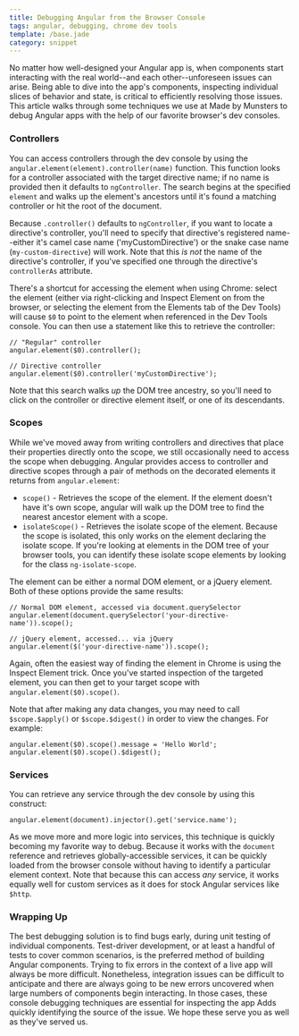 ```yaml
---
title: Debugging Angular from the Browser Console
tags: angular, debugging, chrome dev tools
template: /base.jade
category: snippet
---
```


No matter how well-designed your Angular app is, when components start interacting with the real world--and each other--unforeseen issues can arise. Being able to dive into the app's components, inspecting individual slices of behavior and state, is critical to efficiently resolving those issues. This article walks through some techniques we use at Made by Munsters to debug Angular apps with the help of our favorite browser's dev consoles.

### Controllers

You can access controllers through the dev console by using the `angular.element(element).controller(name)` function. This function looks for a controller associated with the target directive name; if no name is provided then it defaults to `ngController`. The search begins at the specified `element` and walks up the element's ancestors until it's found a matching controller or hit the root of the document.

Because `.controller()` defaults to `ngController`, if you want to locate a directive's controller, you'll need to specify that directive's registered name--either it's camel case name ('myCustomDirective') or the snake case name (`my-custom-directive`) will work. Note that this _is not_ the name of the directive's controller, if you've specified one through the directive's `controllerAs` attribute.

There's a shortcut for accessing the element when using Chrome: select the element (either via right-clicking and Inspect Element on from the browser, or selecting the element from the Elements tab of the Dev Tools) will cause `$0` to point to the element when referenced in the Dev Tools console. You can then use a statement like this to retrieve the controller:

```
// "Regular" controller
angular.element($0).controller();

// Directive controller
angular.element($0).controller('myCustomDirective');
```

Note that this search walks _up_ the DOM tree ancestry, so you'll need to click on the controller or directive element itself, or one of its descendants.

### Scopes

While we've moved away from writing controllers and directives that place their properties directly onto the scope, we still occasionally need to access the scope when debugging. Angular provides access to controller and directive scopes through a pair of methods on the decorated elements it returns from `angular.element`:

* `scope()` - Retrieves the scope of the element. If the element doesn't have it's own scope, angular will walk up the DOM tree to find the nearest ancestor element with a scope.
* `isolateScope()` - Retrieves the isolate scope of the element. Because the scope is isolated, this only works on the element declaring the isolate scope. If you're looking at elements in the DOM tree of your browser tools, you can identify these isolate scope elements by looking for the class `ng-isolate-scope`.

The element can be either a normal DOM element, or a jQuery element. Both of these options provide the same results:

```
// Normal DOM element, accessed via document.querySelector
angular.element(document.querySelector('your-directive-name')).scope();

// jQuery element, accessed... via jQuery
angular.element($('your-directive-name')).scope();
```

Again, often the easiest way of finding the element in Chrome is using the Inspect Element trick. Once you've started inspection of the targeted element, you can then get to your target scope with `angular.element($0).scope()`.

Note that after making any data changes, you may need to call `$scope.$apply()` or `$scope.$digest()` in order to view the changes. For example:

```
angular.element($0).scope().message = 'Hello World';
angular.element($0).scope().$digest();
```

### Services

You can retrieve any service through the dev console by using this construct:

```
angular.element(document).injector().get('service.name');
```

As we move more and more logic into services, this technique is quickly becoming my favorite way to debug. Because it works with the `document` reference and retrieves globally-accessible services, it can be quickly loaded from the browser console without having to identify a particular element context. Note that because this can access _any_ service, it works equally well for custom services as it does for stock Angular services like `$http`.

### Wrapping Up

The best debugging solution is to find bugs early, during unit testing of individual components. Test-driver development, or at least a handful of tests to cover common scenarios, is the preferred method of building Angular components. Trying to fix errors in the context of a live app will always be more difficult. Nonetheless, integration issues can be difficult to anticipate and there are always going to be new errors uncovered when large numbers of components begin interacting. In those cases, these console debugging techniques are essential for inspecting the app Adds quickly identifying the source of the issue. We hope these serve you as well as they've served us.
